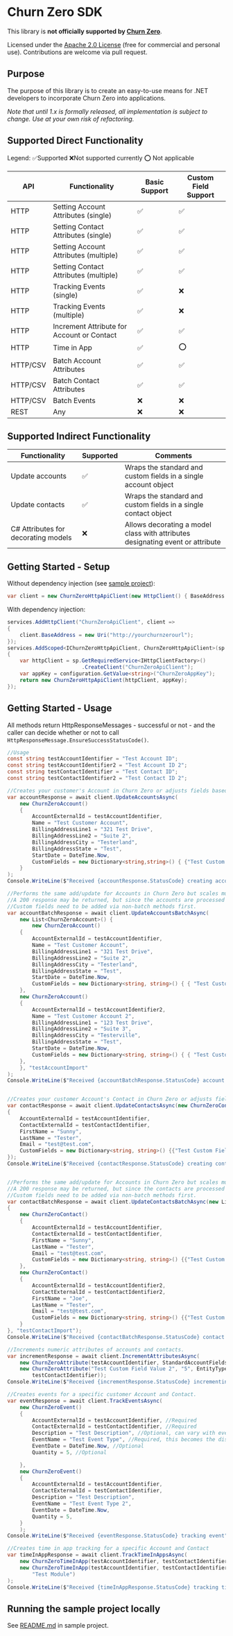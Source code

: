 ﻿# Churn Zero SDK

This library is __not officially supported by [Churn Zero](https://www.churnzero.com/)__. 

Licensed under the [Apache 2.0 License](LICENSE) (free for commercial and personal use). Contributions are welcome via pull request.


## Purpose
The purpose of this library is to create an easy-to-use means for .NET developers to incorporate Churn Zero into applications.

*Note that until 1.x is formally released, all implementation is subject to change. Use at your own risk of refactoring.*

## Supported Direct Functionality
Legend: ✅Supported ❌Not supported currently ⭕ Not applicable

| API | Functionality | Basic Support | Custom Field Support
|-|-|-|-|
| HTTP | Setting Account Attributes (single) |✅|✅
| HTTP | Setting Contact Attributes (single) |✅|✅
| HTTP | Setting Account Attributes (multiple) |✅ |✅
| HTTP | Setting Contact Attributes (multiple) |✅|✅
| HTTP | Tracking Events (single) | ✅ | ❌
| HTTP | Tracking Events (multiple) | ✅ | ❌
| HTTP | Increment Attribute for Account or Contact | ✅ | ✅
| HTTP | Time in App | ✅ | ⭕
| HTTP/CSV | Batch Account Attributes | ✅ | ✅
| HTTP/CSV | Batch Contact Attributes | ✅ | ✅
| HTTP/CSV | Batch Events | ❌ |❌
| REST | Any | ❌ | ❌ |

## Supported Indirect Functionality
| Functionality | Supported | Comments
|-|-|-|
| Update accounts | ✅ | Wraps the standard and custom fields in a single account object
| Update contacts | ✅ | Wraps the standard and custom fields in a single contact object
| C# Attributes for decorating models | ❌ | Allows decorating a model class with attributes designating event or attribute


## Getting Started - Setup

Without dependency injection (see [sample project](ChurnZero.SampleDotnet7Console/Program.cs)):
```cs
var client = new ChurnZeroHttpApiClient(new HttpClient() { BaseAddress = "https://mychurnzerourl.com/"}, "myAppKey"});
```

With dependency injection:

```cs
services.AddHttpClient("ChurnZeroApiClient", client =>
{
    client.BaseAddress = new Uri("http://yourchurnzerourl");
});
services.AddScoped<IChurnZeroHttpApiClient, ChurnZeroHttpApiClient>(sp =>
{
    var httpClient = sp.GetRequiredService<IHttpClientFactory>()
                        .CreateClient("ChurnZeroApiClient");
    var appKey = configuration.GetValue<string>("ChurnZeroAppKey");
    return new ChurnZeroHttpApiClient(httpClient, appKey);
});

```

## Getting Started - Usage

All methods return HttpResponseMessages - successful or not - and the caller can decide whether or not to call `HttpResponseMessage.EnsureSuccessStatusCode()`.

```cs
//Usage
const string testAccountIdentifier = "Test Account ID";
const string testAccountIdentifier2 = "Test Account ID 2";
const string testContactIdentifier = "Test Contact ID";
const string testContactIdentifier2 = "Test Contact ID 2";

//Creates your customer's Account in Churn Zero or adjusts fields based on values supplied. CRM integration instead is recommended.
var accountResponse = await client.UpdateAccountsAsync(
    new ChurnZeroAccount()
    {
        AccountExternalId = testAccountIdentifier,
        Name = "Test Customer Account",
        BillingAddressLine1 = "321 Test Drive",
        BillingAddressLine2 = "Suite 2",
        BillingAddressCity = "Testerland",
        BillingAddressState = "Test",
        StartDate = DateTime.Now,
        CustomFields = new Dictionary<string,string>() { {"Test Custom Field", "Test Custom Field Value 1" } }
    }
);
Console.WriteLine($"Received {accountResponse.StatusCode} creating account");

//Performs the same add/update for Accounts in Churn Zero but scales much larger (500 MB file size).
//A 200 response may be returned, but since the accounts are processed separately from the API request, an email notification will indicate the success/failure of the import.
//Custom fields need to be added via non-batch methods first.
var accountBatchResponse = await client.UpdateAccountsBatchAsync(
    new List<ChurnZeroAccount>() {
        new ChurnZeroAccount()
    {
        AccountExternalId = testAccountIdentifier,
        Name = "Test Customer Account",
        BillingAddressLine1 = "321 Test Drive",
        BillingAddressLine2 = "Suite 2",
        BillingAddressCity = "Testerland",
        BillingAddressState = "Test",
        StartDate = DateTime.Now,
        CustomFields = new Dictionary<string, string>() { { "Test Custom Field", "Test Custom Field Value 1" } }
    },
    new ChurnZeroAccount()
    {
        AccountExternalId = testAccountIdentifier2,
        Name = "Test Customer Account 2",
        BillingAddressLine1 = "123 Test Drive",
        BillingAddressLine2 = "Suite 3",
        BillingAddressCity = "Testerville",
        BillingAddressState = "Test",
        StartDate = DateTime.Now,
        CustomFields = new Dictionary<string, string>() { { "Test Custom Field", "Test Custom Field Value 2" } }
    },
    }, "testAccountImport"
);
Console.WriteLine($"Received {accountBatchResponse.StatusCode} account batch add/update");


//Creates your customer Account's Contact in Churn Zero or adjusts fields based on values supplied. Must have an Account created first.
var contactResponse = await client.UpdateContactsAsync(new ChurnZeroContact()
{
    AccountExternalId = testAccountIdentifier,
    ContactExternalId = testContactIdentifier,
    FirstName = "Sunny",
    LastName = "Tester",
    Email = "test@test.com",
    CustomFields = new Dictionary<string, string>() {{"Test Custom Field Value 1", "0"}}
});
Console.WriteLine($"Received {contactResponse.StatusCode} creating contact");


//Performs the same add/update for Accounts in Churn Zero but scales much larger (500 MB file size).
//A 200 response may be returned, but since the contacts are processed separately from the API request, an email notification will indicate the success/failure of the import.
//Custom fields need to be added via non-batch methods first.
var contactBatchResponse = await client.UpdateContactsBatchAsync(new List<ChurnZeroContact>()
{
    new ChurnZeroContact()
    {
        AccountExternalId = testAccountIdentifier,
        ContactExternalId = testContactIdentifier,
        FirstName = "Sunny",
        LastName = "Tester",
        Email = "test@test.com",
        CustomFields = new Dictionary<string, string>() {{"Test Custom Field Value 1", "0"}}
    },
    new ChurnZeroContact()
    {
        AccountExternalId = testAccountIdentifier2,
        ContactExternalId = testContactIdentifier2,
        FirstName = "Joe",
        LastName = "Tester",
        Email = "test@test.com",
        CustomFields = new Dictionary<string, string>() {{"Test Custom Field Value 1", "2"}}
    }
}, "testContactImport");
Console.WriteLine($"Received {contactBatchResponse.StatusCode} contact batch add/update");

//Increments numeric attributes of accounts and contacts.
var incrementResponse = await client.IncrementAttributesAsync(
    new ChurnZeroAttribute(testAccountIdentifier, StandardAccountFields.LicenseCount, "1"),
    new ChurnZeroAttribute("Test Custom Field Value 2", "5", EntityTypes.Contact, testAccountIdentifier,
        testContactIdentifier));
Console.WriteLine($"Received {incrementResponse.StatusCode} incrementing attributes");

//Creates events for a specific customer Account and Contact.
var eventResponse = await client.TrackEventsAsync(
    new ChurnZeroEvent()
    {
        AccountExternalId = testAccountIdentifier, //Required
        ContactExternalId = testContactIdentifier, //Required
        Description = "Test Description", //Optional, can vary with event and is visible when viewing the individual events.
        EventName = "Test Event Type", //Required, this becomes the display name of the event in Churn Zero.
        EventDate = DateTime.Now, //Optional
        Quantity = 5, //Optional

    },
    new ChurnZeroEvent()
    {
        AccountExternalId = testAccountIdentifier, 
        ContactExternalId = testContactIdentifier, 
        Description = "Test Description", 
        EventName = "Test Event Type 2", 
        EventDate = DateTime.Now, 
        Quantity = 5, 
    }
    );
Console.WriteLine($"Received {eventResponse.StatusCode} tracking event");

//Creates time in app tracking for a specific Account and Contact
var timeInAppResponse = await client.TrackTimeInAppsAsync(
    new ChurnZeroTimeInApp(testAccountIdentifier, testContactIdentifier, DateTime.Now.AddHours(-1), DateTime.Now),
    new ChurnZeroTimeInApp(testAccountIdentifier, testContactIdentifier, DateTime.Now.AddHours(-1), DateTime.Now,
        "Test Module")
);
Console.WriteLine($"Received {timeInAppResponse.StatusCode} tracking time in app");


```

## Running the sample project locally

See [README.md](ChurnZero.SampleDotnet7Console/README.md) in sample project. 